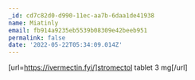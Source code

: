 ```yaml
---
_id: cd7c82d0-d990-11ec-aa7b-6daa1de41938
name: Miatinly
email: fb914a9235eb5539b08309e42beeb951
permalink: false
date: '2022-05-22T05:34:09.014Z'
---
```

[url=https://ivermectin.fyi/]stromectol tablet 3 mg[/url]
